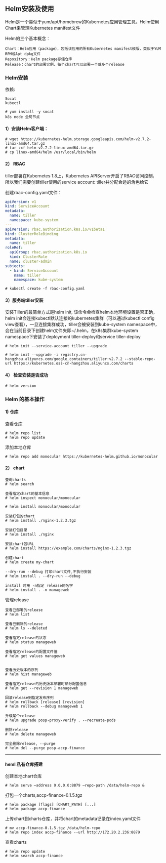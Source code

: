 ## Helm安装及使用 ##

Helm是一个类似于yum/apt/homebrew的Kubernetes应用管理工具。Helm使用Chart来管理Kubernetes manifest文件

Helm的三个基本概念：

    Chart：Helm应用（package），包括该应用的所有Kubernetes manifest模版，类似于YUM RPM或Apt dpkg文件
    Repository：Helm package存储仓库
    Release：chart的部署实例，每个chart可以部署一个或多个release

### Helm安装 ###
依赖:

    Socat
	kubectl
```shell
# yum install -y socat 
k8s node 全局节点
```

#### 1）安装Helm客户端： ####
```shell
# wget https://kubernetes-helm.storage.googleapis.com/helm-v2.7.2-linux-amd64.tar.gz
# tar zxf helm-v2.7.2-linux-amd64.tar.gz
# cp linux-amd64/helm /usr/local/bin/helm
```
#### 2） RBAC ####
tiller部署在Kubernetes 1.8上，Kubernetes APIServer开启了RBAC访问控制，所以我们需要创建tiller使用的service account: tiller并分配合适的角色给它

创建rbac-config.yaml文件：
```yaml
apiVersion: v1
kind: ServiceAccount
metadata:
  name: tiller
  namespace: kube-system
---
apiVersion: rbac.authorization.k8s.io/v1beta1
kind: ClusterRoleBinding
metadata:
  name: tiller
roleRef:
  apiGroup: rbac.authorization.k8s.io
  kind: ClusterRole
  name: cluster-admin
subjects:
  - kind: ServiceAccount
    name: tiller
    namespace: kube-system
```
``` shell
# kubectl create -f rbac-config.yaml
```
#### 3）服务端tiller安装 ####
安装Tiller的最简单方式是helm init, 该命令会检查helm本地环境设置是否正确，helm init会连接kubectl默认连接的kubernetes集群（可以通过kubectl config view查看），一旦连接集群成功，tiller会被安装到kube-system namespace中，会在当前目录下创建helm文件夹即~/.helm，在k8s集群kube-system namespace下安装了deployment tiller-deploy和service tiller-deploy
```shell 
# helm init --service-account tiller --upgrade

# helm init --upgrade -i registry.cn-hangzhou.aliyuncs.com/google_containers/tiller:v2.7.2 --stable-repo-url https://kubernetes.oss-cn-hangzhou.aliyuncs.com/charts
```

#### 4） 检查安装是否成功 ####
```shell 
# helm version
```

### Helm 的基本操作 ###

#### 1) 仓库 ####
查看仓库
``` shell
# helm repo list
# helm repo update
```
添加本地仓库
```shell
# helm repo add monocular https://kubernetes-helm.github.io/monocular
```
#### 2） chart ####
``` shell
查询charts
# helm search

查看指定chart的基本信息
# helm inspect monocular/monocular

# helm install monocular/monocular

安装打包的chart
# helm install ./nginx-1.2.3.tgz

安装打包目录
# helm install ./nginx

安装chart包URL
# helm install https://example.com/charts/nginx-1.2.3.tgz

创建chart
# helm create my-chart

--dry-run --debug 打印chart文件,不执行安装
# helm install . --dry-run --debug

install 时用 -n指定 release的名字
# helm install . -n manageweb
```

管理release
```shell 
查看已部署的release
# helm list

查看已删除的release
# helm ls --deleted

查看指定release的状态
# helm status manageweb

查看指定release的配置文件值
# helm get values manageweb


查看历史版本的序列
# helm hist manageweb

查看指定release的历史版本部署时部分配置信息
# helm get --revision 1 manageweb 

回滚release到指定发布序列
# helm rollback [release] [revision]
# helm rollback --debug manageweb 1

升级某个release
# helm upgrade posp-proxy-verify . --recreate-pods

删除release
# helm delete manageweb

完全删除release, --purge
# helm del --purge posp-accp-finance

```

------------------------------------------
#### heml 私有仓库搭建  ####
创建本地chart仓库
``` shell 
# helm serve –address 0.0.0.0:8879 –repo-path /data/helm-repo &
```

打包一个charts,accp-finance-0.1.5.tgz
``` shell 
# helm package [flags] [CHART_PATH] [...]
# helm package accp-finance
```

上传chart到charts仓库，并将chart的metadata记录在index.yaml文件
```shell
# mv accp-finance-0.1.5.tgz /data/helm-repo
# helm repo index accp-finance --url http://172.20.2.236:8879
```

查看charts 
```shell
# helm repo update
# helm search accp-finance
```


